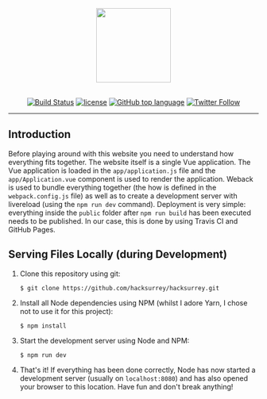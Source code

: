 <div align="center">

<img width="150px" src="https://raw.githubusercontent.com/hacksurrey/hacksurrey/master/resources/logo.svg?sanitize=true">
<br><br>

[![Build Status](https://img.shields.io/travis/hacksurrey/hacksurrey.svg?style=for-the-badge)](https://travis-ci.org/hacksurrey/hacksurrey) [![license](https://img.shields.io/github/license/hacksurrey/hacksurrey.svg?style=for-the-badge)](https://github.com/hacksurrey/hacksurrey/blob/master/LICENSE) [![GitHub top language](https://img.shields.io/github/languages/top/hacksurrey/hacksurrey.svg?style=for-the-badge)]() [![Twitter Follow](https://img.shields.io/twitter/follow/hacksurrey.svg?style=for-the-badge)](https://twitter.com/hacksurrey)

</div>

---

## Introduction
Before playing around with this website you need to understand how everything fits together. The website itself is a single Vue application. The Vue application is loaded in the `app/application.js` file and the `app/Application.vue` component is used to render the application. Weback is used to bundle everything together (the how is defined in the `webpack.config.js` file) as well as to create a development server with livereload (using the `npm run dev` command). Deployment is very simple: everything inside the `public` folder after `npm run build` has been executed needs to be published. In our case, this is done by using Travis CI and GitHub Pages.

## Serving Files Locally (during Development)
1. Clone this repository using git:
   ```
   $ git clone https://github.com/hacksurrey/hacksurrey.git
   ```
2. Install all Node dependencies using NPM (whilst I adore Yarn, I chose not to use it for this project):
   ```
   $ npm install
   ```
3. Start the development server using Node and NPM:
   ```
   $ npm run dev
   ```
4. That's it! If everything has been done correctly, Node has now started a development server (usually on `localhost:8080`) and has also opened your browser to this location. Have fun and don't break anything!
